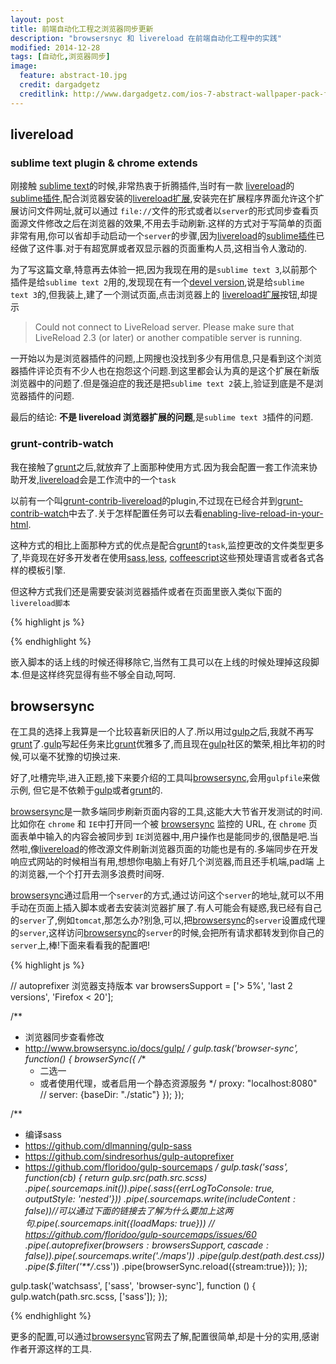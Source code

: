 ```yaml
---
layout: post
title: 前端自动化工程之浏览器同步更新
description: "browsersnyc 和 livereload 在前端自动化工程中的实践"
modified: 2014-12-28
tags: [自动化,浏览器同步]
image:
  feature: abstract-10.jpg
  credit: dargadgetz
  creditlink: http://www.dargadgetz.com/ios-7-abstract-wallpaper-pack-for-iphone-5-and-ipod-touch-retina/
---
```


## livereload

### sublime text plugin & chrome extends

刚接触 [sublime text](sublime-text)的时候,非常热衷于折腾插件,当时有一款 [livereload](livereload)的[sublime插件](https://sublime.wbond.net/packages/LiveReload),配合浏览器安装的[livereload扩展](https://chrome.google.com/extensions/detail/jnihajbhpnppcggbcgedagnkighmdlei),安装完在扩展程序界面允许这个扩展访问文件网址,就可以通过 `file://`文件的形式或者以`server`的形式同步查看页面源文件修改之后在浏览器的效果,不用去手动刷新.这样的方式对于写简单的页面非常有用,你可以省却手动启动一个`server`的步骤,因为[livereload](livereload)的[sublime插件](https://sublime.wbond.net/packages/LiveReload)已经做了这件事.对于有超宽屏或者双显示器的页面重构人员,这相当令人激动的.
<!-- more -->

为了写这篇文章,特意再去体验一把,因为我现在用的是`sublime text 3`,以前那个插件是给`sublime text 2`用的,发现现在有一个[devel version](https://github.com/dz0ny/LiveReload-sublimetext2/tree/devel),说是给`sublime text 3`的,但我装上,建了一个测试页面,点击浏览器上的 [livereload扩展](https://chrome.google.com/extensions/detail/jnihajbhpnppcggbcgedagnkighmdlei)按钮,却提示

>Could not connect to LiveReload server. Please make sure that LiveReload 2.3 (or later) or another compatible server is running.

一开始以为是浏览器插件的问题,上网搜也没找到多少有用信息,只是看到这个浏览器插件评论页有不少人也在抱怨这个问题.到这里都会认为真的是这个扩展在新版浏览器中的问题了.但是强迫症的我还是把`sublime text 2`装上,验证到底是不是浏览器插件的问题.

最后的结论: **不是 livereload 浏览器扩展的问题**,是`sublime text 3`插件的问题.


### grunt-contrib-watch

我在接触了[grunt](grunt)之后,就放弃了上面那种使用方式.因为我会配置一套工作流来协助开发,[livereload](livereload)会是工作流中的一个`task`

以前有一个叫[grunt-contrib-livereload](https://github.com/gruntjs/grunt-contrib-livereload)的plugin,不过现在已经合并到[grunt-contrib-watch](https://github.com/gruntjs/grunt-contrib-watch#optionslivereload)中去了.关于怎样配置任务可以去看[enabling-live-reload-in-your-html](https://github.com/gruntjs/grunt-contrib-watch/blob/master/docs/watch-examples.md#enabling-live-reload-in-your-html).

这种方式的相比上面那种方式的优点是配合[grunt](grunt)的`task`,监控更改的文件类型更多了,毕竟现在好多开发者在使用[sass](sass),[less](less), [coffeescript](coffeescript)这些预处理语言或者各式各样的模板引擎.

但这种方式我们还是需要安装浏览器插件或者在页面里嵌入类似下面的`livereload脚本`

{% highlight js %}
<script src="//localhost:35729/livereload.js"></script>
{% endhighlight %}

嵌入脚本的话上线的时候还得移除它,当然有工具可以在上线的时候处理掉这段脚本.但是这样终究显得有些不够全自动,呵呵.


## browsersync

在工具的选择上我算是一个比较喜新厌旧的人了.所以用过[gulp](gulp)之后,我就不再写[grunt](grunt)了.[gulp](gulp)写起任务来比[grunt](grunt)优雅多了,而且现在[gulp](gulp)社区的繁荣,相比年初的时候,可以毫不犹豫的切换过来.

好了,吐槽完毕,进入正题,接下来要介绍的工具叫[browsersync](browsersync),会用`gulpfile`来做示例, 但它是不依赖于[gulp](gulp)或者[grunt](grunt)的.

[browsersync](browsersync)是一款多端同步刷新页面内容的工具,这能大大节省开发测试的时间.比如你在 `chrome` 和 `IE`中打开同一个被 [browsersync](browsersync) 监控的 URL, 在 `chrome` 页面表单中输入的内容会被同步到 `IE`浏览器中,用户操作也是能同步的,很酷是吧.当然啦,像[livereload](livereload)的修改源文件刷新浏览器页面的功能也是有的.多端同步在开发响应式网站的时候相当有用,想想你电脑上有好几个浏览器,而且还手机端,pad端 上的浏览器,一个个打开去测多浪费时间呀.

[browsersync](browsersync)通过启用一个`server`的方式,通过访问这个`server`的地址,就可以不用手动在页面上插入脚本或者去安装浏览器扩展了.有人可能会有疑惑,我已经有自己的`server`了,例如`tomcat`,那怎么办?别急,可以,把[browsersync](browsersync)的`server`设置成代理的`server`,这样访问[browsersync](browsersync)的`server`的时候,会把所有请求都转发到你自己的`server`上,棒!下面来看看我的配置吧!


{% highlight js %}

// autoprefixer 浏览器支持版本
var browsersSupport = ['> 5%', 'last 2 versions', 'Firefox < 20'];

/**
 * 浏览器同步查看修改
 * http://www.browsersync.io/docs/gulp/
 */
gulp.task('browser-sync', function() {
  browserSync({
    /**
     * 二选一
     * 或者使用代理，或者启用一个静态资源服务
     */
    proxy: "localhost:8080"
    // server: {baseDir: "./static"}
  });
});

/**
 * 编译sass
 * https://github.com/dlmanning/gulp-sass
 * https://github.com/sindresorhus/gulp-autoprefixer
 * https://github.com/floridoo/gulp-sourcemaps
 */
gulp.task('sass', function(cb) {
  return gulp.src(path.src.scss)
    .pipe($.sourcemaps.init())
    .pipe($.sass({errLogToConsole: true, outputStyle: 'nested'}))
    .pipe($.sourcemaps.write({includeContent: false})) // 可以通过下面的链接去了解为什么要加上这两句
    .pipe($.sourcemaps.init({loadMaps: true})) // https://github.com/floridoo/gulp-sourcemaps/issues/60
    .pipe($.autoprefixer({browsers: browsersSupport, cascade: false}))
    .pipe($.sourcemaps.write('./maps'))
    .pipe(gulp.dest(path.dest.css))
    .pipe($.filter('**/*.css'))
    .pipe(browserSync.reload({stream:true}));
});


gulp.task('watchsass', ['sass', 'browser-sync'], function () {
  gulp.watch(path.src.scss, ['sass']);
});

{% endhighlight %}


更多的配置,可以通过[browsersync](browsersync)官网去了解,配置很简单,却是十分的实用,感谢作者开源这样的工具.

[sublime-text]: http://www.sublimetext.com "sublime-text"
[livereload]:  http://livereload.com "livereload"
[nodejs]: http://nodejs.org "nodejs"
[grunt]:  http://gruntjs.com "grunt"
[gulp]: http://gulpjs.com "gulp"
[sass]: http://sass-lang.com "sass"
[less]: http://lesscss.org "less"
[coffeescript]: http://coffeescript.org "coffeescript"
[browsersync]: http://www.browsersync.io "browsersync"
